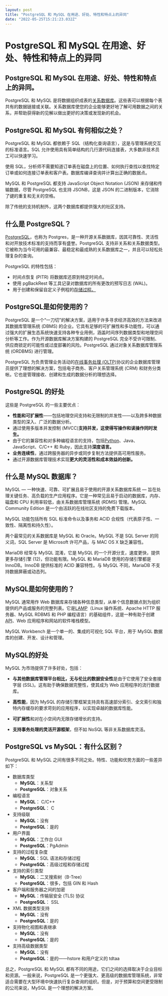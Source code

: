 ```yaml
---
layout: post
title: "PostgreSQL 和 MySQL 在用途、好处、特性和特点上的异同"
date: "2022-05-25T15:21:23.032Z"
---
```

PostgreSQL 和 MySQL 在用途、好处、特性和特点上的异同
===================================

PostgreSQL 和 MySQL 在用途、好处、特性和特点上的异同。
------------------------------------

PostgreSQL 和 MySQL 是将数据组织成表的[关系数据库](https://www.ibm.com/cloud/learn/relational-databases)。这些表可以根据每个表共有的数据链接或关联。关系数据库使您的企业能够更好地了解可用数据之间的关系，并帮助获得新的见解以做出更好的决策或发现新的机会。

PostgreSQL 和 MySQL 有何相似之处？
--------------------------

PostgreSQL 和 MySQL 都依赖于 SQL（结构化查询语言），这是与管理系统交互的标准语言。SQL 允许使用具有简单结构的几行源代码连接表，大多数非技术员工可以快速学习。

使用 SQL，分析师不需要知道订单表在磁盘上的位置、如何执行查找以查找特定订单或如何连接订单表和客户表。数据库编译查询并计算出正确的数据点。

MySQL 和 PostgreSQL 都支持 JavaScript Object Notation (JSON) 来存储和传输数据，尽管 PostgreSQL 也支持 JSONB，这是 JSON 的二进制版本，它消除了键的重复和无关的空格。

除了传统的支持机制外，这两个数据库都提供强大的社区支持。

什么是 PostgreSQL？
---------------

[PostgreSQL](https://www.ibm.com/cloud/learn/postgresql)，也称为 Postgres，是一种开源关系数据库，因其可靠性、灵活性和对开放技术标准的支持而享有盛誉。PostgreSQL 支持非关系和关系数据类型。它被称为当今可用的最兼容、最稳定和最成熟的关系数据库之一，并且可以轻松处理复杂的查询。

PostgreSQL 的特性包括：

*   时间点恢复 (PITR) 将数据库还原到特定时间点。
*   使用 pgBackRest 等工具记录对数据库的所有更改的预写日志 (WAL)。
*   用于创建和保留自定义子例程的[存储过程。](https://www.ibm.com/support/knowledgecenter/en/ssw_ibm_i_74/sqlp/rbafysproeg.htm)

PostgreSQL是如何使用的？
-----------------

PostgreSQL 是一个“一刀切”的解决方案，适用于许多寻求经济高效的方法来改进其数据库管理系统 (DBMS) 的企业。它具有足够的可扩展性和多功能性，可以通过强大的扩展生态系统快速支持各种专业用例，涵盖时间序列数据类型和地理空间分析等工作。作为开源数据库解决方案构建的 PostgreSQL 完全不受许可限制、供应商锁定的可能性或过度部署的风险。PostgreSQL 通过对象关系数据库管理系统 (ORDBMS) 进行管理。

PostgreSQL 为负责管理业务活动的[在线事务处理 (OLTP)](https://www.ibm.com/cloud/learn/oltp)协议的企业数据库管理员提供了理想的解决方案，包括电子商务、客户关系管理系统 (CRM) 和财务分类帐。它也是管理接收、创建和生成的数据分析的理想选择。

PostgreSQL 的好处
--------------

这些是 PostgreSQL 的一些主要优点：

*   **性能和可扩展性**——包括地理空间支持和无限制的并发性——以及跨多种数据类型的深入、广泛的数据分析。
*   通过使用多版本并发控制 (MVCC)**支持并发，这使得写操作和读操作同时发生。**
*   由于它的兼容性和对多种编程语言的支持，包括[Python](https://www.ibm.com/cloud/blog/python-vs-r)、Java、JavaScript、C/C++ 和 Ruby，因此支持**深度语言。**
*   **业务连续性**，通过跨服务器的异步或同步复制方法提供高可用性服务。
*   通过开源数据库管理技术实现**更大的灵活性和成本效益的创新。**

什么是 MySQL 数据库？
--------------

MySQL — 一种快速、可靠、可扩展且易于使用的开源关系数据库系统 — 旨在处理关键任务、高负载的生产应用程序。它是一种常见且易于启动的数据库，内存、磁盘和 CPU 利用率较低，由关系数据库管理系统 (RDMS) 管理。MySQL Community Edition 是一个由活跃的在线社区支持的免费下载版本。

MySQL 功能包括所有 SQL 标准命令以及事务和 ACID 合规性（代表原子性、一致性、隔离性和持久性）。

两个最常见的关系数据库是 MySQL 和 Oracle。MySQL 不是 SQL Server 的同义词，SQL Server 是 Microsoft 许可产品，与 MAC OS X 缺乏兼容性。

MariaDB 经常与 MySQL 混淆，它是 MySQL 的一个开源分支，速度更快，提供更多存储引擎 (12)，但功能有限。MySQL 和 MariaDB 使用的存储引擎都是 InnoDB。InnoDB 提供标准的 ACID 兼容特性。与 MySQL 不同，MariaDB 不支持数据屏蔽或动态列。

MySQL是如何使用的？
------------

MySQL 通常用作 Web 数据库来存储各种信息类型，从单个信息数据点到为组织提供的产品或服务的完整列表。它是[LAMP](https://www.ibm.com/cloud/learn/lamp-stack-explained)（Linux 操作系统、Apache HTTP 服务器、MySQL RDBMS 和 PHP 编程语言）的基础组件，这是一种有助于创建[API](https://www.ibm.com/cloud/learn/api)、Web 应用程序和网站的软件堆栈模型。

MySQL Workbench 是一个单一的、集成的可视化 SQL 平台，用于 MySQL 数据库的创建、开发、设计和管理。

MySQL的好处
--------

MySQL 为市场提供了许多好处，包括：

*   **与其他数据库管理平台相比，无与伦比的数据安全性**是由于它使用了安全套接字层 (SSL)。这有助于确保数据完整性，使其成为 Web 应用程序的流行数据库。
    
*   **高性能**，因为 MySQL 的存储引擎框架支持具有高速部分索引、全文索引和独特内存缓存的要求苛刻的应用程序，以实现卓越的数据库性能。
    
*   **可扩展性**和对在小空间内无限存储增长的支持。
    
*   **支持事务处理的灵活开源框架**，但不如 NoSQL 等非关系数据库灵活。
    

PostgreSQL vs MySQL：有什么区别？
--------------------------

PostgreSQL 和 MySQL 之间有很多不同之处。特性、功能和优势方面的一些差异如下：

*   数据库类型
    *   **MySQL**：关系型
    *   **PostgreSQL**：对象关系
*   编程语言
    *   **MySQL**： C/C++
    *   **PostgreSQL**： C
*   支持级联
    *   **MySQL**：没有
    *   **PostgreSQL**：是的
*   用户界面
    *   **MySQL**：工作台 GUI
    *   **PostgreSQL**：PgAdmin
*   支持的过程复杂度
    *   **MySQL**：SQL 语法和存储过程
    *   **PostgreSQL**：高级过程和存储过程
*   支持的索引类型
    *   **MySQL**：二叉搜索树（B-Tree）
    *   **PostgreSQL**：很多，包括 GIN 和 Hash
*   客户端和服务器之间的加密
    *   **MySQL**：传输层安全 (TLS) 协议
    *   **PostgreSQL**： SSL
*   XML 数据类型支持
    *   **MySQL**：没有
    *   **PostgreSQL**：是的
*   支持物化视图和表继承
    *   **MySQL**：没有
    *   **PostgreSQL**：是的
*   支持高级数据类型
    *   **MySQL**：没有
    *   **PostgreSQL**：是的——hstore 和用户定义的 tdtaa

总之，PostgreSQL 和 MySQL 都有不同的用途，它们之间的选择取决于企业目标和资源。一般来说，PostgreSQL 是一个更强大、更高级的数据库管理系统，非常适合需要在大型环境中快速执行复杂查询的组织。但是，对于预算和空间更受限制的公司来说，MySQL 是一个理想的解决方案。